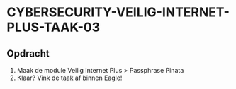 # CYBERSECURITY-VEILIG-INTERNET-PLUS-TAAK-03

## Opdracht

1. Maak de module Veilig Internet Plus > Passphrase Pinata
2. Klaar? Vink de taak af binnen Eagle!